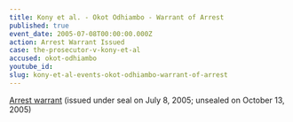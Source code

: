 ```yaml
---
title: Kony et al. - Okot Odhiambo - Warrant of Arrest
published: true
event_date: 2005-07-08T00:00:00.000Z
action: Arrest Warrant Issued
case: the-prosecutor-v-kony-et-al
accused: okot-odhiambo
youtube_id:
slug: kony-et-al-events-okot-odhiambo-warrant-of-arrest
---
```



[Arrest warrant](https://www.icc-cpi.int/Pages/record.aspx?docNo=ICC-02/04-01/05-56)&nbsp;(issued under seal on July 8, 2005; unsealed on October 13, 2005)